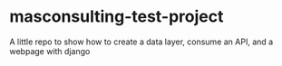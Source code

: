 # masconsulting-test-project
A little repo to show how to create a data layer, consume an API, and a webpage with django 
